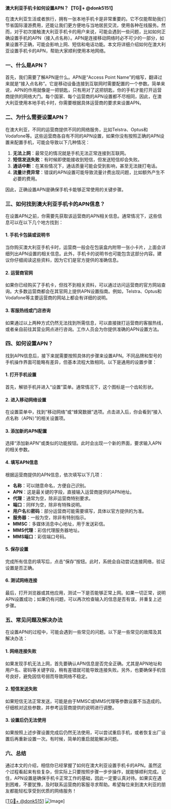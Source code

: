 **澳大利亚手机卡如何设置APN？【TG💪+ @donk5151】**

在澳大利亚生活或者旅行，拥有一张本地手机卡是非常重要的。它不仅能帮助我们节省国际漫游费用，还能让我们更方便地与当地居民交流，使用各种在线服务。然而，对于初次接触澳大利亚手机卡的用户来说，可能会遇到一些问题，比如如何正确设置手机的APN（接入点名称）。APN是连接移动网络时必不可少的一部分，如果设置不正确，可能会影响上网、短信和电话功能。本文将详细介绍如何在澳大利亚设置手机卡的APN，帮助大家顺利使用本地网络。

### 一、什么是APN？

首先，我们需要了解APN是什么。APN是“Access Point Name”的缩写，翻译过来就是“接入点名称”。它是移动设备连接到互联网时需要配置的一个参数。简单来说，APN的作用就像是一把钥匙，只有用对了这把钥匙，你的手机才能打开运营商提供的网络大门。每个国家、每个运营商的APN设置都不尽相同，因此，在澳大利亚使用本地手机卡时，你需要根据具体运营商的要求来设置APN。

### 二、为什么需要设置APN？

在澳大利亚，不同的运营商提供不同的网络服务，比如Telstra、Optus和Vodafone等。这些运营商各自有不同的APN设置，如果你没有按照正确的APN设置来配置手机，可能会导致以下几种情况：

1. **无法上网**：最常见的情况就是手机无法正常连接到互联网。
2. **短信发送失败**：有时候即使能接收到短信，但发送短信却会失败。
3. **通话中断**：在某些情况下，通话质量可能会受到影响，甚至无法拨打电话。
4. **流量计费异常**：错误的APN设置可能导致流量计费出现问题，比如额外产生不必要的费用。

因此，正确设置APN是确保手机卡能够正常使用的关键步骤。

### 三、如何找到澳大利亚手机卡的APN信息？

在设置APN之前，你需要先获取该运营商的APN相关信息。通常情况下，这些信息可以在以下几个地方找到：

#### 1. 手机卡包装或说明书

当你购买澳大利亚手机卡时，运营商一般会在包装盒内附带一张小卡片，上面会详细列出APN设置的相关信息。此外，手机卡的说明书也可能包含这部分内容。建议你仔细阅读这些资料，因为它们是官方提供的准确信息。

#### 2. 运营商官网

如果你已经购买了手机卡，但找不到相关资料，可以通过访问运营商的官方网站查询。大多数运营商都会在其官网上提供APN设置指南。例如，Telstra、Optus和Vodafone等主要运营商的网站上都会有详细的说明。

#### 3. 客服热线或门店咨询

如果通过以上两种方式仍然无法找到所需信息，可以直接拨打运营商的客服热线，或者亲自前往其营业网点进行咨询。工作人员会为你提供准确的APN设置方法。

### 四、如何设置APN？

找到APN信息后，接下来就需要按照具体的步骤来设置APN。不同品牌和型号的手机操作界面可能略有差异，但基本流程大致相同。以下是通用的设置步骤：

#### 1. 打开手机设置

首先，解锁手机并进入“设置”菜单。通常情况下，这个图标是一个齿轮形状。

#### 2. 进入移动网络设置

在设置菜单中，找到“移动网络”或“蜂窝数据”选项。点击进入后，你会看到“接入点名称（APN）”的相关设置项。

#### 3. 添加新的APN配置

选择“添加新APN”或类似的功能按钮。此时会出现一个新的界面，要求输入APN的相关参数。

#### 4. 填写APN信息

根据运营商提供的APN信息，依次填写以下几项：
- **名称**：可以随意命名，方便自己识别。
- **APN**：这是最关键的字段，直接输入运营商提供的APN地址。
- **代理**：通常为空，除非运营商特别要求。
- **端口**：同样为空，除非有特殊说明。
- **用户名**和**密码**：部分运营商可能需要填写，具体以官方提供的为准。
- **服务器**：一般为空，除非有特别指示。
- **MMSC**：多媒体消息中心地址，用于发送彩信。
- **MMS代理**：彩信代理服务器地址。
- **MMS端口**：彩信端口号码。

#### 5. 保存设置

完成所有信息的填写后，点击“保存”按钮。此时，系统会自动尝试连接网络，验证设置是否正确。

#### 6. 测试网络连接

最后，打开浏览器或其他应用，测试一下是否能够正常上网。如果一切正常，说明APN设置成功；如果仍有问题，可以再次检查输入的信息是否有误，并重复上述步骤。

### 五、常见问题及解决办法

在设置APN的过程中，可能会遇到一些常见的问题。以下是一些常见的故障及其解决办法：

#### 1. 网络连接失败

如果发现手机无法上网，首先要确认APN信息是否完全正确。尤其是APN地址和用户名、密码等关键字段，稍有差错就可能导致连接失败。另外，也要确保手机信号良好，避免因信号弱而导致网络不稳定。

#### 2. 短信发送失败

如果短信无法正常发送，可能是由于MMSC或MMS代理等参数设置不当造成的。仔细核对这些参数，并参考运营商提供的说明进行调整。

#### 3. 设置后仍无法使用

如果按照上述步骤设置完成后仍然无法使用，可以尝试重启手机，或者恢复出厂设置后再重新设置一次。有时候，简单的重启就能解决问题。

### 六、总结

通过本文的介绍，相信你已经掌握了如何在澳大利亚设置手机卡的APN。虽然这个过程看起来有些复杂，但实际上只要按照步骤一步步操作，就能够顺利完成。记住，APN设置是确保手机卡正常工作的基础，因此一定要认真对待。如果实在遇到困难，不要犹豫，及时联系运营商的客服寻求帮助。希望每位来到澳大利亚的朋友都能轻松享受到优质的网络服务！

[[TG💪+ @donk5151](https://t.me/s/donk5151) ![Image](https://i.postimg.cc/rwNCRYN7/Snipaste-2025-04-30-17-27-05.png)]